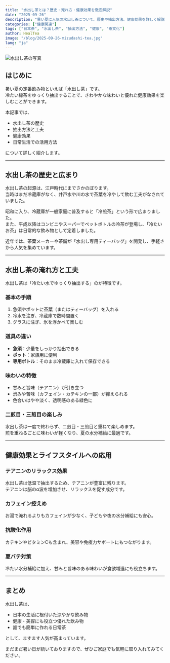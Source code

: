 ```yaml
---
title: "水出し茶とは？歴史・淹れ方・健康効果を徹底解説"
date: "2025-09-26"
description: "暑い夏に人気の水出し茶について、歴史や抽出方法、健康効果を詳しく解説します。家庭でも簡単に楽しめる冷茶の魅力を紹介。"
categories: ["健康関連"]
tags: ["日本茶", "水出し茶", "抽出方法", "健康", "茶文化"]
author: HealTea
image: "/blog/2025-09-26-mizudashi-tea.jpg"
lang: "ja"
---
```


![水出し茶の写真](/blog/2025-09-26-mizudashi-tea.jpg)

<!--  
Prompt: A refreshing flat lay photograph of a glass pitcher filled with cold-brewed Japanese green tea, surrounded by ice cubes, tea leaves, and two small transparent glasses on a wooden table. Natural daylight, minimalistic and clean style, no text or labels.  
Purpose: To visually represent the freshness and simplicity of mizudashi (cold-brewed) Japanese tea, evoking summer and healthy lifestyle.
-->

## はじめに  
暑い夏の定番飲み物といえば「水出し茶」です。  
冷たい緑茶をゆっくり抽出することで、さわやかな味わいと優れた健康効果を楽しむことができます。  

本記事では、  
- 水出し茶の歴史  
- 抽出方法と工夫  
- 健康効果  
- 日常生活での活用方法  

について詳しく紹介します。  

---

## 水出し茶の歴史と広まり  
水出し茶の起源は、江戸時代にまでさかのぼります。  
当時はまだ冷蔵庫がなく、井戸水や川の水で茶葉を冷やして飲む工夫がなされていました。  

昭和に入り、冷蔵庫が一般家庭に普及すると「冷煎茶」という形で広まりました。  
また、平成以降はコンビニやスーパーでペットボトルの冷茶が登場し、「冷たいお茶」は日常的な飲み物として定着しました。  

近年では、茶葉メーカーや茶舗が「水出し専用ティーバッグ」を開発し、手軽さから人気を集めています。  

---

## 水出し茶の淹れ方と工夫  
水出し茶は「冷たい水でゆっくり抽出する」のが特徴です。  

### 基本の手順  
1. 急須やポットに茶葉（またはティーバッグ）を入れる  
2. 冷水を注ぎ、冷蔵庫で数時間置く  
3. グラスに注ぎ、氷を浮かべて楽しむ  

### 道具の違い  
- **急須**：少量をしっかり抽出できる  
- **ポット**：家族用に便利  
- **専用ボトル**：そのまま冷蔵庫に入れて保存できる  

### 味わいの特徴  
- 甘みと旨味（テアニン）が引き立つ  
- 渋みや苦味（カフェイン・カテキンの一部）が抑えられる  
- 色合いはやや淡く、透明感のある緑色に  

### 二煎目・三煎目の楽しみ  
水出し茶は一度で終わらず、二煎目・三煎目と重ねて楽しめます。  
煎を重ねるごとに味わいが軽くなり、夏の水分補給に最適です。  

---

## 健康効果とライフスタイルへの応用  

### テアニンのリラックス効果  
水出し茶は低温で抽出するため、テアニンが豊富に残ります。  
テアニンは脳のα波を増加させ、リラックスを促す成分です。  

### カフェイン控えめ  
お湯で淹れるよりもカフェインが少なく、子どもや夜の水分補給にも安心。  

### 抗酸化作用  
カテキンやビタミンCも含まれ、美容や免疫力サポートにもつながります。  

### 夏バテ対策  
冷たい水分補給に加え、甘みと旨味のある味わいが食欲増進にも役立ちます。  

---

## まとめ  
水出し茶は、  
- 日本の生活に根付いた涼やかな飲み物  
- 健康・美容にも役立つ優れた飲み物  
- 誰でも簡単に作れる日常茶  

として、ますます人気が高まっています。  

まだまだ暑い日が続いておりますので、ぜひご家庭でも気軽に取り入れてみてください。  

